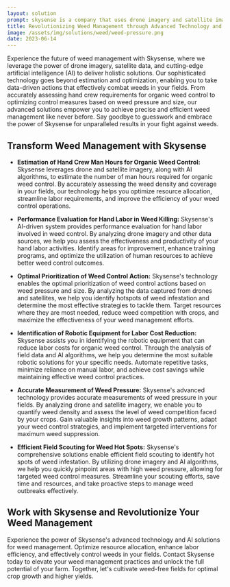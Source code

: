 ```yaml
---
layout: solution
prompt: skysense is a company that uses drone imagery and satellite imagery together with ai to provide solutions for weed management. this includes solving problems like estimating hand crew man hours required for organic weed control, performance evaluation for hand labor for weed killing, optimal prioritization of weed control action based on weed pressure and weed size, which robotic equipment reduces labor cost for organic weed control, how to measure weed pressure accurately, how to scout field efficiently to find hot spots of weeds. write a landing page for this.
title: Revolutionizing Weed Management through Advanced Technology and AI
image: /assets/img/solutions/weed/weed-pressure.png
date: 2023-06-14
---
```


Experience the future of weed management with Skysense, where we leverage the power of drone imagery, satellite data, and cutting-edge artificial intelligence (AI) to deliver holistic solutions. Our sophisticated technology goes beyond estimation and optimization, enabling you to take data-driven actions that effectively combat weeds in your fields. From accurately assessing hand crew requirements for organic weed control to optimizing control measures based on weed pressure and size, our advanced solutions empower you to achieve precise and efficient weed management like never before. Say goodbye to guesswork and embrace the power of Skysense for unparalleled results in your fight against weeds.

## Transform Weed Management with Skysense

- **Estimation of Hand Crew Man Hours for Organic Weed Control:** Skysense leverages drone and satellite imagery, along with AI algorithms, to estimate the number of man hours required for organic weed control. By accurately assessing the weed density and coverage in your fields, our technology helps you optimize resource allocation, streamline labor requirements, and improve the efficiency of your weed control operations.

- **Performance Evaluation for Hand Labor in Weed Killing:** Skysense's AI-driven system provides performance evaluation for hand labor involved in weed control. By analyzing drone imagery and other data sources, we help you assess the effectiveness and productivity of your hand labor activities. Identify areas for improvement, enhance training programs, and optimize the utilization of human resources to achieve better weed control outcomes.

- **Optimal Prioritization of Weed Control Action:** Skysense's technology enables the optimal prioritization of weed control actions based on weed pressure and size. By analyzing the data captured from drones and satellites, we help you identify hotspots of weed infestation and determine the most effective strategies to tackle them. Target resources where they are most needed, reduce weed competition with crops, and maximize the effectiveness of your weed management efforts.

- **Identification of Robotic Equipment for Labor Cost Reduction:** Skysense assists you in identifying the robotic equipment that can reduce labor costs for organic weed control. Through the analysis of field data and AI algorithms, we help you determine the most suitable robotic solutions for your specific needs. Automate repetitive tasks, minimize reliance on manual labor, and achieve cost savings while maintaining effective weed control practices.

- **Accurate Measurement of Weed Pressure:** Skysense's advanced technology provides accurate measurements of weed pressure in your fields. By analyzing drone and satellite imagery, we enable you to quantify weed density and assess the level of weed competition faced by your crops. Gain valuable insights into weed growth patterns, adapt your weed control strategies, and implement targeted interventions for maximum weed suppression.

- **Efficient Field Scouting for Weed Hot Spots:** Skysense's comprehensive solutions enable efficient field scouting to identify hot spots of weed infestation. By utilizing drone imagery and AI algorithms, we help you quickly pinpoint areas with high weed pressure, allowing for targeted weed control measures. Streamline your scouting efforts, save time and resources, and take proactive steps to manage weed outbreaks effectively.

## Work with Skysense and Revolutionize Your Weed Management

Experience the power of Skysense's advanced technology and AI solutions for weed management. Optimize resource allocation, enhance labor efficiency, and effectively control weeds in your fields. Contact Skysense today to elevate your weed management practices and unlock the full potential of your farm. Together, let's cultivate weed-free fields for optimal crop growth and higher yields.